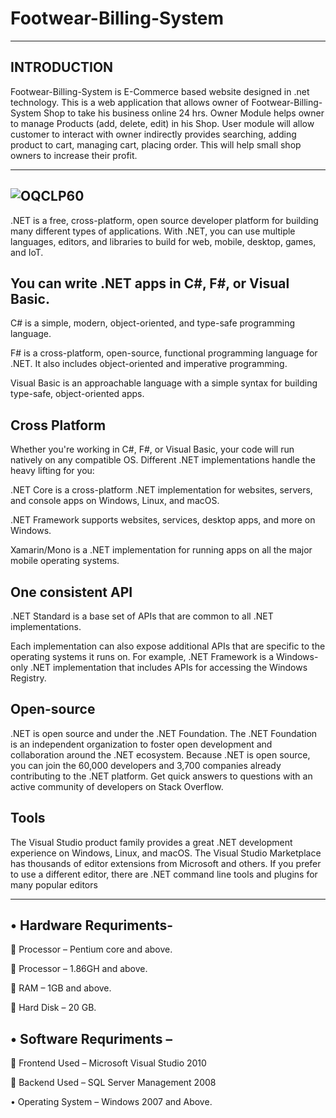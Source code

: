 # Footwear-Billing-System
--------------------------------------------
INTRODUCTION
--------------
Footwear-Billing-System is E-Commerce based website designed in .net technology. 
This is a web application that allows owner of Footwear-Billing-System Shop to take his business online 24 hrs. 
Owner Module helps owner to manage Products (add, delete, edit) in his Shop. 
User module will allow customer to interact with owner indirectly provides searching, adding product to cart, managing cart, placing order.
This will help small shop owners to increase their profit.

-----------------------------------------------------------------------------------------------
![OQCLP60](https://user-images.githubusercontent.com/60310009/95238684-7be0aa00-0827-11eb-8d49-ca8532c1de6a.jpg)
------------------------------------------
.NET is a free, cross-platform, open source developer platform for building many different types of applications.
With .NET, you can use multiple languages, editors, and libraries to build for web, mobile, desktop, games, and IoT.


You can write .NET apps in C#, F#, or Visual Basic.
------------------------
C# is a simple, modern, object-oriented, and type-safe programming language.

F# is a cross-platform, open-source, functional programming language for .NET. It also includes object-oriented and imperative programming.

Visual Basic is an approachable language with a simple syntax for building type-safe, object-oriented apps.


Cross Platform
-----------------
Whether you're working in C#, F#, or Visual Basic, your code will run natively on any compatible OS. Different .NET implementations handle the heavy lifting for you:

.NET Core is a cross-platform .NET implementation for websites, servers, and console apps on Windows, Linux, and macOS.

.NET Framework supports websites, services, desktop apps, and more on Windows.

Xamarin/Mono is a .NET implementation for running apps on all the major mobile operating systems.

One consistent API
---------
.NET Standard is a base set of APIs that are common to all .NET implementations.

Each implementation can also expose additional APIs that are specific to the operating systems it runs on. For example, .NET Framework is a Windows-only .NET implementation that includes APIs for accessing the Windows Registry.

Open-source
-----------
.NET is open source and under the .NET Foundation. The .NET Foundation is an independent organization to foster open development and collaboration around the .NET ecosystem.
Because .NET is open source, you can join the 60,000 developers and 3,700 companies already contributing to the .NET platform.
Get quick answers to questions with an active community of developers on Stack Overflow.

Tools
---------
The Visual Studio product family provides a great .NET development experience on Windows, Linux, and macOS.
The Visual Studio Marketplace has thousands of editor extensions from Microsoft and others.
If you prefer to use a different editor, there are .NET command line tools and plugins for many popular editors

-------------------------------------------

•	Hardware Requriments-
---------
	Processor – Pentium core and above.

	Processor – 1.86GH and above.

	RAM – 1GB and above.

	Hard Disk – 20 GB.

•	Software Requriments –
--------
	Frontend Used – Microsoft Visual Studio 2010

	Backend Used – SQL Server Management 2008

•	Operating System – Windows 2007 and Above.
